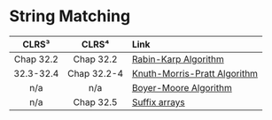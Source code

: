 # String Matching

| **CLRS³** | **CLRS⁴** | **Link** |
|:---:|:---:|:---|
| Chap 32.2 | Chap 32.2 | [Rabin-Karp Algorithm](https://github.com/pl3onasm/AADS/tree/main/algorithms/string-algorithms/rabin-karp)
| 32.3-32.4 | Chap 32.2-4 | [Knuth-Morris-Pratt Algorithm](https://github.com/pl3onasm/AADS/tree/main/algorithms/string-algorithms/knuth-morris-pratt)
| n/a | n/a | [Boyer-Moore Algorithm]()
| n/a | Chap 32.5 | [Suffix arrays]()
